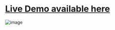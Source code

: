 # [Live Demo available here](https://boilerplatemax-phonebook-part3.herokuapp.com/)

![image](https://user-images.githubusercontent.com/113940871/197416299-3a05786f-9a2b-4bde-85de-51a3cfb3c0de.png)

